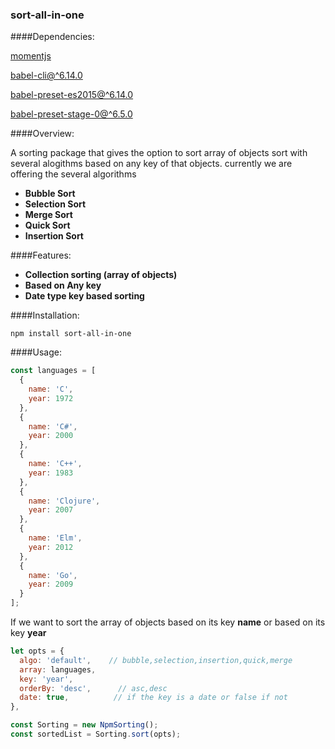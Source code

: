 ### sort-all-in-one

####Dependencies:

[momentjs](http://momentjs.com/)

[babel-cli@^6.14.0](https://babeljs.io/docs/usage/cli/)

[babel-preset-es2015@^6.14.0](https://www.npmjs.com/package/babel-preset-es2015)

[babel-preset-stage-0@^6.5.0](https://www.npmjs.com/package/babel-preset-stage-0)


####Overview:

A sorting package that gives the option to sort array of objects sort with several alogithms based on any key of that objects. currently we are offering the several algorithms
* **Bubble Sort**
* **Selection Sort**
* **Merge Sort**
* **Quick Sort**
* **Insertion Sort**

####Features:
* **Collection sorting (array of objects)**
* **Based on Any key**
* **Date type key based sorting**

####Installation:
```
npm install sort-all-in-one
```
####Usage:
```javascript
const languages = [
  {
    name: 'C',
    year: 1972
  },
  {
    name: 'C#',
    year: 2000
  },
  {
    name: 'C++',
    year: 1983
  },
  {
    name: 'Clojure',
    year: 2007
  },
  {
    name: 'Elm',
    year: 2012
  },
  {
    name: 'Go',
    year: 2009
  }
];
```

If we want to sort the array of objects based on its key **name** or based on its key **year** 

```javascript
let opts = {
  algo: 'default',    // bubble,selection,insertion,quick,merge
  array: languages,
  key: 'year',
  orderBy: 'desc',      // asc,desc
  date: true,          // if the key is a date or false if not
},

const Sorting = new NpmSorting();
const sortedList = Sorting.sort(opts);
```
